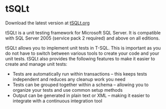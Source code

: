 # tSQLt

Download the latest version at [tSQLt.org](http://tsqlt.org/downloads/)

tSQLt is a unit testing framework for Microsoft SQL Server. 
It is compatible with SQL Server 2005 (service pack 2 required) and above on all editions.

tSQLt allows you to implement unit tests in T-SQL. This is important as you do not have to switch between various tools to create your code and your unit tests. tSQLt also provides the following features to make it easier to create and manage unit tests:

* Tests are automatically run within transactions – this keeps tests independent and reduces any cleanup work you need
* Tests can be grouped together within a schema – allowing you to organize your tests and use common setup methods
* Output can be generated in plain text or XML – making it easier to integrate with a continuous integration tool
